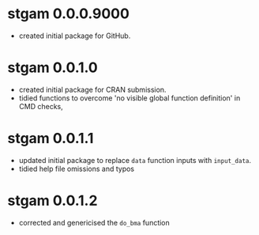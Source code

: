 # stgam 0.0.0.9000

* created initial package for GitHub.

# stgam 0.0.1.0

* created initial package for CRAN submission.
* tidied functions to overcome 'no visible global function definition' in CMD checks,

# stgam 0.0.1.1

* updated initial package to replace `data` function inputs with `input_data`.
* tidied help file omissions and typos

# stgam 0.0.1.2

* corrected and genericised the `do_bma` function
